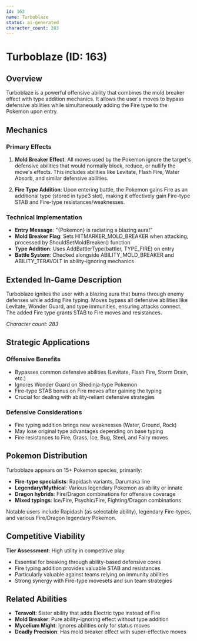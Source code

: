 ```yaml
---
id: 163
name: Turboblaze
status: ai-generated
character_count: 283
---
```


# Turboblaze (ID: 163)

## Overview
Turboblaze is a powerful offensive ability that combines the mold breaker effect with type addition mechanics. It allows the user's moves to bypass defensive abilities while simultaneously adding the Fire type to the Pokemon upon entry.

## Mechanics

### Primary Effects
1. **Mold Breaker Effect**: All moves used by the Pokemon ignore the target's defensive abilities that would normally block, reduce, or nullify the move's effects. This includes abilities like Levitate, Flash Fire, Water Absorb, and similar defensive abilities.

2. **Fire Type Addition**: Upon entering battle, the Pokemon gains Fire as an additional type (stored in type3 slot), making it effectively gain Fire-type STAB and Fire-type resistances/weaknesses.

### Technical Implementation
- **Entry Message**: "{Pokemon} is radiating a blazing aura!"
- **Mold Breaker Flag**: Sets HITMARKER_MOLD_BREAKER when attacking, processed by ShouldSetMoldBreaker() function
- **Type Addition**: Uses AddBattlerType(battler, TYPE_FIRE) on entry
- **Battle System**: Checked alongside ABILITY_MOLD_BREAKER and ABILITY_TERAVOLT in ability-ignoring mechanics

## Extended In-Game Description
Turboblaze ignites the user with a blazing aura that burns through enemy defenses while adding Fire typing. Moves bypass all defensive abilities like Levitate, Wonder Guard, and type immunities, ensuring attacks connect. The added Fire type grants STAB to Fire moves and resistances.

*Character count: 283*

## Strategic Applications

### Offensive Benefits
- Bypasses common defensive abilities (Levitate, Flash Fire, Storm Drain, etc.)
- Ignores Wonder Guard on Shedinja-type Pokemon
- Fire-type STAB bonus on Fire moves after gaining the typing
- Crucial for dealing with ability-reliant defensive strategies

### Defensive Considerations  
- Fire typing addition brings new weaknesses (Water, Ground, Rock)
- May lose original type advantages depending on base typing
- Fire resistances to Fire, Grass, Ice, Bug, Steel, and Fairy moves

## Pokemon Distribution
Turboblaze appears on 15+ Pokemon species, primarily:
- **Fire-type specialists**: Rapidash variants, Darumaka line
- **Legendary/Mythical**: Various legendary Pokemon as ability or innate
- **Dragon hybrids**: Fire/Dragon combinations for offensive coverage
- **Mixed typings**: Ice/Fire, Psychic/Fire, Fighting/Dragon combinations

Notable users include Rapidash (as selectable ability), legendary Fire-types, and various Fire/Dragon legendary Pokemon.

## Competitive Viability
**Tier Assessment**: High utility in competitive play
- Essential for breaking through ability-based defensive cores
- Fire typing addition provides valuable STAB and resistances
- Particularly valuable against teams relying on immunity abilities
- Strong synergy with Fire-type movesets and sun team strategies

## Related Abilities
- **Teravolt**: Sister ability that adds Electric type instead of Fire
- **Mold Breaker**: Pure ability-ignoring effect without type addition
- **Mycelium Might**: Ignores abilities only for status moves
- **Deadly Precision**: Has mold breaker effect with super-effective moves